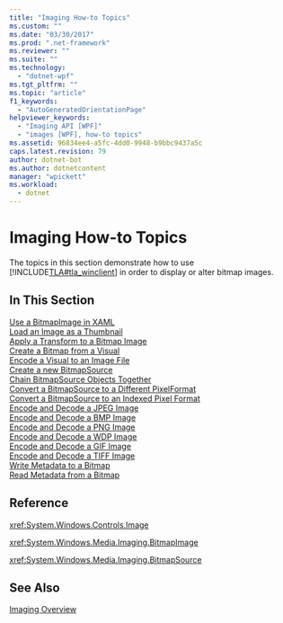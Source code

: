 ```yaml
---
title: "Imaging How-to Topics"
ms.custom: ""
ms.date: "03/30/2017"
ms.prod: ".net-framework"
ms.reviewer: ""
ms.suite: ""
ms.technology: 
  - "dotnet-wpf"
ms.tgt_pltfrm: ""
ms.topic: "article"
f1_keywords: 
  - "AutoGeneratedOrientationPage"
helpviewer_keywords: 
  - "Imaging API [WPF]"
  - "images [WPF], how-to topics"
ms.assetid: 96834ee4-a5fc-4dd0-9948-b9bbc9437a5c
caps.latest.revision: 79
author: dotnet-bot
ms.author: dotnetcontent
manager: "wpickett"
ms.workload: 
  - dotnet
---
```

# Imaging How-to Topics
The topics in this section demonstrate how to use [!INCLUDE[TLA#tla_winclient](../../../../includes/tlasharptla-winclient-md.md)] in order to display or alter bitmap images.  
  
## In This Section  
 [Use a BitmapImage in XAML](../../../../docs/framework/wpf/graphics-multimedia/how-to-use-a-bitmapimage.md)  
 [Load an Image as a Thumbnail](../../../../docs/framework/wpf/graphics-multimedia/how-to-load-an-image-as-a-thumbnail.md)  
 [Apply a Transform to a Bitmap Image](../../../../docs/framework/wpf/graphics-multimedia/how-to-apply-a-transform-to-a-bitmapimage.md)  
 [Create a Bitmap from a Visual](../../../../docs/framework/wpf/graphics-multimedia/how-to-create-a-bitmap-from-a-visual.md)  
 [Encode a Visual to an Image File](../../../../docs/framework/wpf/graphics-multimedia/how-to-encode-a-visual-to-an-image-file.md)  
 [Create a new BitmapSource](../../../../docs/framework/wpf/graphics-multimedia/how-to-create-a-new-bitmapsource.md)  
 [Chain BitmapSource Objects Together](../../../../docs/framework/wpf/graphics-multimedia/how-to-chain-bitmapsource-objects-together.md)  
 [Convert a BitmapSource to a Different PixelFormat](../../../../docs/framework/wpf/graphics-multimedia/how-to-convert-a-bitmapsource-to-a-different-pixelformat.md)  
 [Convert a BitmapSource to an Indexed Pixel Format](../../../../docs/framework/wpf/graphics-multimedia/how-to-convert-a-bitmapsource-to-an-indexed-pixel-format.md)  
 [Encode and Decode a JPEG Image](../../../../docs/framework/wpf/graphics-multimedia/how-to-encode-and-decode-a-jpeg-image.md)  
 [Encode and Decode a BMP Image](../../../../docs/framework/wpf/graphics-multimedia/how-to-encode-and-decode-a-bmp-image.md)  
 [Encode and Decode a PNG Image](../../../../docs/framework/wpf/graphics-multimedia/how-to-encode-and-decode-a-png-image.md)  
 [Encode and Decode a WDP Image](../../../../docs/framework/wpf/graphics-multimedia/how-to-encode-and-decode-a-wdp-image.md)  
 [Encode and Decode a GIF Image](../../../../docs/framework/wpf/graphics-multimedia/how-to-encode-and-decode-a-gif-image.md)  
 [Encode and Decode a TIFF Image](../../../../docs/framework/wpf/graphics-multimedia/how-to-encode-and-decode-a-tiff-image.md)  
 [Write Metadata to a Bitmap](../../../../docs/framework/wpf/graphics-multimedia/how-to-write-metadata-to-a-bitmap.md)  
 [Read Metadata from a Bitmap](../../../../docs/framework/wpf/graphics-multimedia/how-to-read-metadata-from-a-bitmap.md)  
  
## Reference  
 <xref:System.Windows.Controls.Image>  
  
 <xref:System.Windows.Media.Imaging.BitmapImage>  
  
 <xref:System.Windows.Media.Imaging.BitmapSource>  
  
## See Also  
 [Imaging Overview](../../../../docs/framework/wpf/graphics-multimedia/imaging-overview.md)
